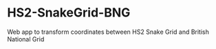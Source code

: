 # HS2-SnakeGrid-BNG
Web app to transform coordinates between HS2 Snake Grid and British National Grid
